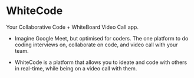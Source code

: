 # WhiteCode

Your Collaborative Code + WhiteBoard Video Call app.

- Imagine Google Meet, but optimised for coders. The one platform to do coding interviews on, collaborate on code, and video call with your team.

- WhiteCode is a platform that allows you to ideate and code with others in real-time, while being on a video call with them.
